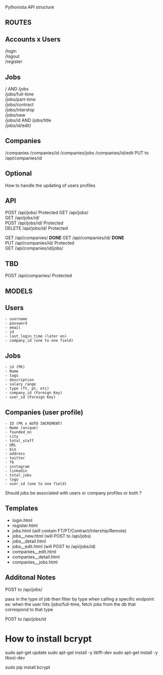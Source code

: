 Pythonista API structure 

ROUTES 
-----------------------------

## Accounts x Users
/login                    
/logout                  
/register               

## Jobs 
/ AND /jobs            
/jobs/full-time       
/jobs/part-time      
/jobs/contract      
/jobs/intership    
/jobs/new         
/jobs/id AND /jobs/title        
/jobs/id/edit/                 

## Companies 
/companies 
/companies/id
/companies/jobs 
/companies/id/edit PUT to /api/companies/id


## Optional

How to handle the updating of users profiles


API
------------------------------
POST   /api/jobs/                          Protected
GET    /api/jobs/                     
GET    /api/jobs/id/                       
POST   /api/jobs/id/                       Protected  
DELETE /api/jobs/id/                       Protected 

GET    /api/companies/ **DONE**
GET    /api/companies/id/ **DONE**                      
PUT    /api/companies/id/                  Protected      
GET    /api/companies/id/jobs/             

TBD
--------------------------------
POST   /api/companies/                     Protected

MODELS
----------------------------------

## Users
    - username
    - password
    - email
    - id
    - last_login_time (later on)
    - company_id (one to one field)

## Jobs
    - id (PK)
    - Name
    - tags
    - description
    - salary_range
    - type (ft, pt, etc) 
    - company_id (Foreign Key)
    - user_id (Foreign Key)

## Companies (user profile)
    - ID (PK x AUTO INCREMENT)
    - Name (unique)
    - founded_on
    - city
    - total_staff
    - URL 
    - bio
    - address
    - twitter
    - fb
    - instagram
    - linkedin
    - total_jobs
    - logo
    - user_id (one to one field)

Should jobs be associated with users or company profiles or both ?

## Templates 

- login.html
- register.html
- jobs.html (will contain FT/PT/Contract/Intership/Remote)
- jobs__new.html (will POST to /api/jobs)
- jobs__detail.html
- jobs__edit.html (will POST to /api/jobs/id)
- companies__edit.html 
- companies__detail.html
- companies__jobs.html


## Additonal Notes 

POST to /api/jobs/

pass in the type of job
then filter by type when calling a specific endpoint 
ex: when the user hits /jobs/full-time, fetch jobs from the db that correspond to that
type


POST to /api/jobs/id


# How to install bcrypt

sudo apt-get update 
sudo apt-get install -y libffi-dev
sudo apt-get install -y libssl-dev

sudo pip install bcrypt


